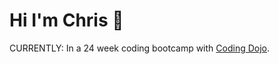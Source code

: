 # Hi I'm Chris :wave:

CURRENTLY:
In a 24 week coding bootcamp with [Coding Dojo](https://www.codingdojo.com).

<!---
chris-nowicki/chris-nowicki is a ✨ special ✨ repository because its `README.md` (this file) appears on your GitHub profile.
You can click the Preview link to take a look at your changes.
--->
